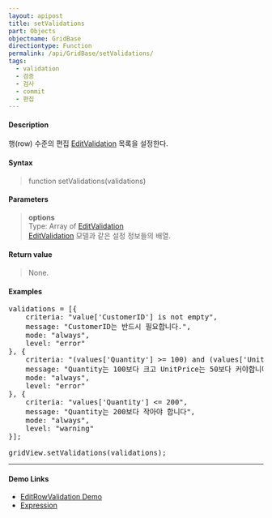```yaml
---
layout: apipost
title: setValidations
part: Objects
objectname: GridBase
directiontype: Function
permalink: /api/GridBase/setValidations/
tags:
  - validation
  - 검증
  - 검사
  - commit
  - 편집
---
```



#### Description

 행(row) 수준의 편집 [EditValidation](/api/types/EditValidation/) 목록을 설정한다.

#### Syntax

> function setValidations(validations)

#### Parameters

> **options**  
> Type: Array of [EditValidation](/api/types/EditValidation/)  
> [EditValidation](/api/types/EditValidation/) 모델과 같은 설정 정보들의 배열.  

#### Return value

> None.

#### Examples 

<pre class="prettyprint">
validations = [{
    criteria: "value['CustomerID'] is not empty",
    message: "CustomerID는 반드시 필요합니다.",
    mode: "always",
    level: "error"
}, {
    criteria: "(values['Quantity'] >= 100) and (values['UnitPrice'] >= 50)",
    message: "Quantity는 100보다 크고 UnitPrice는 50보다 커야합니다!",
    mode: "always",
    level: "error"
}, {
    criteria: "values['Quantity'] <= 200",
    message: "Quantity는 200보다 작아야 합니다",
    mode: "always",
    level: "warning"
}];

gridView.setValidations(validations);
</pre>

---

#### Demo Links

* [EditRowValidation Demo](http://demo.realgrid.com/Validation/RowValidation/)  
* [Expression](http://help.realgrid.com/api/features/Expression/)